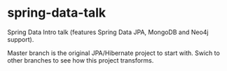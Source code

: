 spring-data-talk
================

Spring Data Intro talk (features Spring Data JPA, MongoDB and Neo4j support).

Master branch is the original JPA/Hibernate project to start with. Swich to other branches to see how this project transforms.

